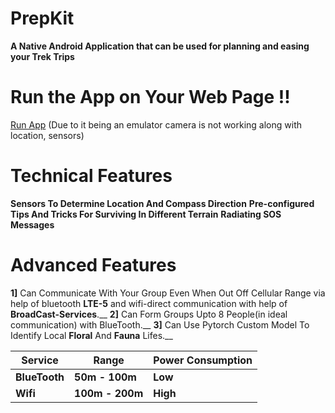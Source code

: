 # PrepKit

**A Native Android Application that can be used for planning and easing your Trek Trips**

# Run the App on Your Web Page !!
[Run App](https://appetize.io/embed/b_65yzgrf7u7swgiy4zdyiki3rke) (Due to it being an emulator camera is not working along with location, sensors)

# Technical Features

**Sensors To Determine Location And Compass Direction**
**Pre-configured Tips And Tricks For Surviving In Different Terrain**
**Radiating SOS Messages**

# Advanced Features

**1]** Can Communicate With Your Group Even When Out Off Cellular Range via help of bluetooth **LTE-5** and wifi-direct communication with help of **BroadCast-Services**.__
**2]** Can Form Groups Upto 8 People(in ideal communication) with BlueTooth.__
**3]** Can Use Pytorch Custom Model To Identify Local **Floral** And **Fauna** Lifes.__

| Service | Range | Power Consumption
|------|----------|---------|
| **BlueTooth**    | **50m - 100m**   | **Low** | 
| **Wifi**    | **100m - 200m**   | **High** |

